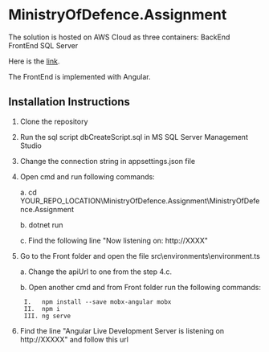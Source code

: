 # MinistryOfDefence.Assignment

The solution is hosted on AWS Cloud as three containers:
BackEnd
FrontEnd
SQL Server

Here is the [link](http://ec2-54-84-185-24.compute-1.amazonaws.com:90/).

The FrontEnd is implemented with Angular.

## Installation Instructions

1. Clone the repository

2. Run the sql script dbCreateScript.sql in MS SQL Server Management Studio

3. Change the connection string in appsettings.json file

4. Open cmd and run following commands: 
    
    a. cd YOUR_REPO_LOCATION\MinistryOfDefence.Assignment\MinistryOfDefence.Assignment
    
    b. dotnet run

    c. Find the following line "Now listening on: http://XXXX"

5. Go to the Front folder and open the file src\environments\environment.ts

    a. Change the apiUrl to one from the step 4.c.

    b. Open another cmd and from Front folder run the following commands:

        I.   npm install --save mobx-angular mobx
        II.  npm i
        III. ng serve

6. Find the line "Angular Live Development Server is listening on http://XXXXX" and follow this url